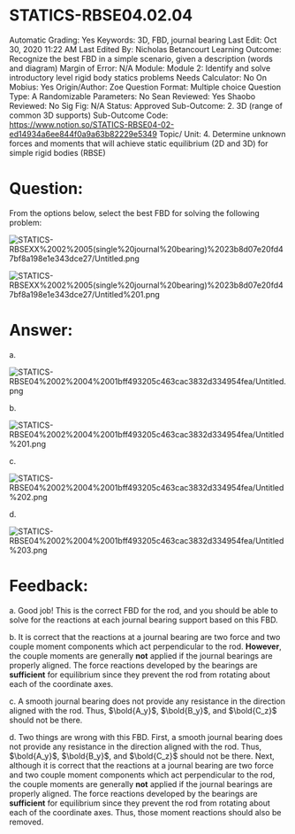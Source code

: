 # STATICS-RBSE04.02.04

Automatic Grading: Yes
Keywords: 3D, FBD, journal bearing
Last Edit: Oct 30, 2020 11:22 AM
Last Edited By: Nicholas Betancourt
Learning Outcome: Recognize the best FBD in a simple scenario, given a description (words and diagram)
Margin of Error: N/A
Module: Module 2: Identify and solve introductory level rigid body statics problems
Needs Calculator: No
On Mobius: Yes
Origin/Author: Zoe
Question Format: Multiple choice
Question Type: A
Randomizable Parameters: No
Sean Reviewed: Yes
Shaobo Reviewed: No
Sig Fig: N/A
Status: Approved
Sub-Outcome: 2. 3D (range of common 3D supports)
Sub-Outcome Code: https://www.notion.so/STATICS-RBSE04-02-ed14934a6ee844f0a9a63b82229e5349
Topic/ Unit: 4. Determine unknown forces and moments that will achieve static equilibrium (2D and 3D) for simple rigid bodies (RBSE)

# Question:

From the options below, select the best FBD for solving the following problem:

![STATICS-RBSEXX%2002%2005(single%20journal%20bearing)%2023b8d07e20fd47bf8a198e1e343dce27/Untitled.png](STATICS-RBSEXX%2002%2005(single%20journal%20bearing)%2023b8d07e20fd47bf8a198e1e343dce27/Untitled.png)

![STATICS-RBSEXX%2002%2005(single%20journal%20bearing)%2023b8d07e20fd47bf8a198e1e343dce27/Untitled%201.png](STATICS-RBSEXX%2002%2005(single%20journal%20bearing)%2023b8d07e20fd47bf8a198e1e343dce27/Untitled%201.png)

# Answer:

a.

![STATICS-RBSE04%2002%2004%2001bff493205c463cac3832d334954fea/Untitled.png](STATICS-RBSE04%2002%2004%2001bff493205c463cac3832d334954fea/Untitled.png)

b.

![STATICS-RBSE04%2002%2004%2001bff493205c463cac3832d334954fea/Untitled%201.png](STATICS-RBSE04%2002%2004%2001bff493205c463cac3832d334954fea/Untitled%201.png)

c.

![STATICS-RBSE04%2002%2004%2001bff493205c463cac3832d334954fea/Untitled%202.png](STATICS-RBSE04%2002%2004%2001bff493205c463cac3832d334954fea/Untitled%202.png)

d.

![STATICS-RBSE04%2002%2004%2001bff493205c463cac3832d334954fea/Untitled%203.png](STATICS-RBSE04%2002%2004%2001bff493205c463cac3832d334954fea/Untitled%203.png)

# Feedback:

a. Good job! This is the correct FBD for the rod, and you should be able to solve for the reactions at each journal bearing support based on this FBD. 

b. It is correct that the reactions at a journal bearing are two force and two couple moment components which act perpendicular to the rod. **However**, the couple moments are generally **not** applied if the journal bearings are properly aligned. The force reactions developed by the bearings are **sufficient** for equilibrium since they prevent the rod from rotating about each of the coordinate axes. 

c. A smooth journal bearing does not provide any resistance in the direction aligned with the rod. Thus, $\bold{A_y}$, $\bold{B_y}$, and $\bold{C_z}$ should not be there. 

d. Two things are wrong with this FBD. First, a smooth journal bearing does not provide any resistance in the direction aligned with the rod. Thus, $\bold{A_y}$, $\bold{B_y}$, and $\bold{C_z}$ should not be there. Next, although it is correct that the reactions at a journal bearing are two force and two couple moment components which act perpendicular to the rod, the couple moments are generally **not** applied if the journal bearings are properly aligned. The force reactions developed by the bearings are **sufficient** for equilibrium since they prevent the rod from rotating about each of the coordinate axes. Thus, those moment reactions should also be removed.